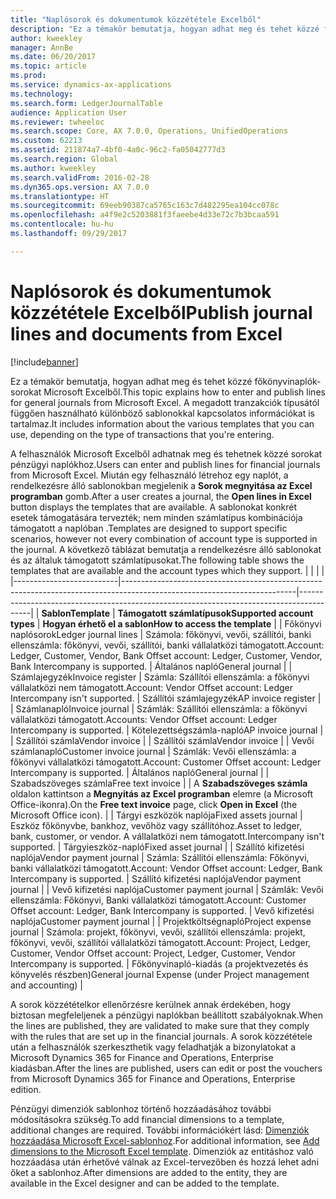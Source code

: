 ```yaml
---
title: "Naplósorok és dokumentumok közzététele Excelből"
description: "Ez a témakör bemutatja, hogyan adhat meg és tehet közzé főkönyvinaplók-sorokat Microsoft Excelből. A megadott tranzakciók típusától függően használható különböző sablonokkal kapcsolatos információkat is tartalmaz."
author: kweekley
manager: AnnBe
ms.date: 06/20/2017
ms.topic: article
ms.prod: 
ms.service: dynamics-ax-applications
ms.technology: 
ms.search.form: LedgerJournalTable
audience: Application User
ms.reviewer: twheeloc
ms.search.scope: Core, AX 7.0.0, Operations, UnifiedOperations
ms.custom: 62213
ms.assetid: 211874a7-4bf0-4a0c-96c2-fa05042777d3
ms.search.region: Global
ms.author: kweekley
ms.search.validFrom: 2016-02-28
ms.dyn365.ops.version: AX 7.0.0
ms.translationtype: HT
ms.sourcegitcommit: 69eeb90387ca5765c163c7d482295ea104cc078c
ms.openlocfilehash: a4f9e2c5203881f3faeebe4d33e72c7b3bcaa591
ms.contentlocale: hu-hu
ms.lasthandoff: 09/29/2017

---
```


# <a name="publish-journal-lines-and-documents-from-excel"></a><span data-ttu-id="20b2e-104">Naplósorok és dokumentumok közzététele Excelből</span><span class="sxs-lookup"><span data-stu-id="20b2e-104">Publish journal lines and documents from Excel</span></span>

[!include[banner](../includes/banner.md)]


<span data-ttu-id="20b2e-105">Ez a témakör bemutatja, hogyan adhat meg és tehet közzé főkönyvinaplók-sorokat Microsoft Excelből.</span><span class="sxs-lookup"><span data-stu-id="20b2e-105">This topic explains how to enter and publish lines for general journals from Microsoft Excel.</span></span> <span data-ttu-id="20b2e-106">A megadott tranzakciók típusától függően használható különböző sablonokkal kapcsolatos információkat is tartalmaz.</span><span class="sxs-lookup"><span data-stu-id="20b2e-106">It includes information about the various templates that you can use, depending on the type of transactions that you're entering.</span></span>

<span data-ttu-id="20b2e-107">A felhasználók Microsoft Excelből adhatnak meg és tehetnek közzé sorokat pénzügyi naplókhoz.</span><span class="sxs-lookup"><span data-stu-id="20b2e-107">Users can enter and publish lines for financial journals from Microsoft Excel.</span></span> <span data-ttu-id="20b2e-108">Miután egy felhasználó létrehoz egy naplót, a rendelkezésre álló sablonokban megjelenik a **Sorok megnyitása az Excel programban** gomb.</span><span class="sxs-lookup"><span data-stu-id="20b2e-108">After a user creates a journal, the **Open lines in Excel** button displays the templates that are available.</span></span> <span data-ttu-id="20b2e-109">A sablonokat konkrét esetek támogatására tervezték; nem minden számlatípus kombinációja támogatott a naplóban .</span><span class="sxs-lookup"><span data-stu-id="20b2e-109">Templates are designed to support specific scenarios, however not every combination of account type is supported in the journal.</span></span> <span data-ttu-id="20b2e-110">A következő táblázat bemutatja a rendelkezésre álló sablonokat és az általuk támogatott számlatípusokat.</span><span class="sxs-lookup"><span data-stu-id="20b2e-110">The following table shows the templates that are available and the account types which they support.</span></span>
|                          |                                                                                                                         |                                                                                         |
|--------------------------|-------------------------------------------------------------------------------------------------------------------------|-----------------------------------------------------------------------------------------|
| <span data-ttu-id="20b2e-111">**Sablon**</span><span class="sxs-lookup"><span data-stu-id="20b2e-111">**Template**</span></span>             | <span data-ttu-id="20b2e-112">**Támogatott számlatípusok**</span><span class="sxs-lookup"><span data-stu-id="20b2e-112">**Supported account types**</span></span>                                                                                             | <span data-ttu-id="20b2e-113">**Hogyan érhető el a sablon**</span><span class="sxs-lookup"><span data-stu-id="20b2e-113">**How to access the template**</span></span>                                                          |
| <span data-ttu-id="20b2e-114">Főkönyvi naplósorok</span><span class="sxs-lookup"><span data-stu-id="20b2e-114">Ledger journal lines</span></span>     | <span data-ttu-id="20b2e-115">Számola: főkönyvi, vevői, szállítói, banki ellenszámla: főkönyvi, vevői, szállítói, banki vállalatközi támogatott.</span><span class="sxs-lookup"><span data-stu-id="20b2e-115">Account: Ledger, Customer, Vendor, Bank Offset account: Ledger, Customer, Vendor, Bank Intercompany is supported.</span></span>       | <span data-ttu-id="20b2e-116">Általános napló</span><span class="sxs-lookup"><span data-stu-id="20b2e-116">General journal</span></span>                                                                         |
| <span data-ttu-id="20b2e-117">Számlajegyzék</span><span class="sxs-lookup"><span data-stu-id="20b2e-117">Invoice register</span></span>         | <span data-ttu-id="20b2e-118">Számla: Szállítói ellenszámla: a főkönyvi vállalatközi nem támogatott.</span><span class="sxs-lookup"><span data-stu-id="20b2e-118">Account: Vendor Offset account: Ledger Intercompany isn't supported.</span></span>                                                    | <span data-ttu-id="20b2e-119">Szállítói számlajegyzék</span><span class="sxs-lookup"><span data-stu-id="20b2e-119">AP invoice register</span></span>                                                                     |
| <span data-ttu-id="20b2e-120">Számlanapló</span><span class="sxs-lookup"><span data-stu-id="20b2e-120">Invoice journal</span></span>          | <span data-ttu-id="20b2e-121">Számlák: Szállítói ellenszámla: a főkönyvi vállalatközi támogatott.</span><span class="sxs-lookup"><span data-stu-id="20b2e-121">Accounts: Vendor Offset account: Ledger Intercompany is supported.</span></span>                                                      | <span data-ttu-id="20b2e-122">Kötelezettségszámla-napló</span><span class="sxs-lookup"><span data-stu-id="20b2e-122">AP invoice journal</span></span>                                                                      |
| <span data-ttu-id="20b2e-123">Szállítói számla</span><span class="sxs-lookup"><span data-stu-id="20b2e-123">Vendor invoice</span></span>           |                                                                                                                         | <span data-ttu-id="20b2e-124">Szállítói számla</span><span class="sxs-lookup"><span data-stu-id="20b2e-124">Vendor invoice</span></span>                                                                          |
| <span data-ttu-id="20b2e-125">Vevői számlanapló</span><span class="sxs-lookup"><span data-stu-id="20b2e-125">Customer invoice journal</span></span> | <span data-ttu-id="20b2e-126">Számlák: Vevői ellenszámla: a főkönyvi vállalatközi támogatott.</span><span class="sxs-lookup"><span data-stu-id="20b2e-126">Account: Customer Offset account: Ledger Intercompany is supported.</span></span>                                                     | <span data-ttu-id="20b2e-127">Általános napló</span><span class="sxs-lookup"><span data-stu-id="20b2e-127">General journal</span></span>                                                                         |
| <span data-ttu-id="20b2e-128">Szabadszöveges számla</span><span class="sxs-lookup"><span data-stu-id="20b2e-128">Free text invoice</span></span>        |                                                                                                                         | <span data-ttu-id="20b2e-129">A **Szabadszöveges számla** oldalon kattintson a **Megnyitás az Excel programban** elemre (a Microsoft Office-ikonra).</span><span class="sxs-lookup"><span data-stu-id="20b2e-129">On the **Free text invoice** page, click **Open in Excel** (the Microsoft Office icon).</span></span> |
| <span data-ttu-id="20b2e-130">Tárgyi eszközök naplója</span><span class="sxs-lookup"><span data-stu-id="20b2e-130">Fixed assets journal</span></span>     | <span data-ttu-id="20b2e-131">Eszköz főkönyvbe, bankhoz, vevőhöz vagy szállítóhoz.</span><span class="sxs-lookup"><span data-stu-id="20b2e-131">Asset to ledger, bank, customer, or vendor.</span></span> <span data-ttu-id="20b2e-132">A vállalatközi nem támogatott.</span><span class="sxs-lookup"><span data-stu-id="20b2e-132">Intercompany isn't supported.</span></span>                                               | <span data-ttu-id="20b2e-133">Tárgyieszköz-napló</span><span class="sxs-lookup"><span data-stu-id="20b2e-133">Fixed asset journal</span></span>                                                                     |
| <span data-ttu-id="20b2e-134">Szállító kifizetési naplója</span><span class="sxs-lookup"><span data-stu-id="20b2e-134">Vendor payment journal</span></span>   | <span data-ttu-id="20b2e-135">Számla: Szállítói ellenszámla: Főkönyvi, banki vállalatközi támogatott.</span><span class="sxs-lookup"><span data-stu-id="20b2e-135">Account: Vendor Offset account: Ledger, Bank Intercompany is supported.</span></span>                                                 | <span data-ttu-id="20b2e-136">Szállító kifizetési naplója</span><span class="sxs-lookup"><span data-stu-id="20b2e-136">Vendor payment journal</span></span>                                                                  |
| <span data-ttu-id="20b2e-137">Vevő kifizetési naplója</span><span class="sxs-lookup"><span data-stu-id="20b2e-137">Customer payment journal</span></span> | <span data-ttu-id="20b2e-138">Számlák: Vevői ellenszámla: Főkönyvi, Banki vállalatközi támogatott.</span><span class="sxs-lookup"><span data-stu-id="20b2e-138">Account: Customer Offset account: Ledger, Bank Intercompany is supported.</span></span>                                               | <span data-ttu-id="20b2e-139">Vevő kifizetési naplója</span><span class="sxs-lookup"><span data-stu-id="20b2e-139">Customer payment journal</span></span>                                                                |
| <span data-ttu-id="20b2e-140">Projektköltségnapló</span><span class="sxs-lookup"><span data-stu-id="20b2e-140">Project expense journal</span></span>  | <span data-ttu-id="20b2e-141">Számola: projekt, főkönyvi, vevői, szállítói ellenszámla: projekt, főkönyvi, vevői, szállítói vállalatközi támogatott.</span><span class="sxs-lookup"><span data-stu-id="20b2e-141">Account: Project, Ledger, Customer, Vendor Offset account: Project, Ledger, Customer, Vendor Intercompany is supported.</span></span> | <span data-ttu-id="20b2e-142">Főkönyvinapló-kiadás (a projektvezetés és könyvelés részben)</span><span class="sxs-lookup"><span data-stu-id="20b2e-142">General journal Expense (under Project management and accounting)</span></span>                       |

<span data-ttu-id="20b2e-143">A sorok közzétételkor ellenőrzésre kerülnek annak érdekében, hogy biztosan megfeleljenek a pénzügyi naplókban beállított szabályoknak.</span><span class="sxs-lookup"><span data-stu-id="20b2e-143">When the lines are published, they are validated to make sure that they comply with the rules that are set up in the financial journals.</span></span> <span data-ttu-id="20b2e-144">A sorok közzététele után a felhasználók szerkeszthetik vagy feladhatják a bizonylatokat a Microsoft Dynamics 365 for Finance and Operations, Enterprise kiadásban.</span><span class="sxs-lookup"><span data-stu-id="20b2e-144">After the lines are published, users can edit or post the vouchers from Microsoft Dynamics 365 for Finance and Operations, Enterprise edition.</span></span> 

<span data-ttu-id="20b2e-145">Pénzügyi dimenziók sablonhoz történő hozzáadásához további módosításokra szükség.</span><span class="sxs-lookup"><span data-stu-id="20b2e-145">To add financial dimensions to a template, additional changes are required.</span></span> <span data-ttu-id="20b2e-146">További információkért lásd: [Dimenziók hozzáadása Microsoft Excel-sablonhoz](../../dev-itpro/financial/add-dimensions-excel-templates.md).</span><span class="sxs-lookup"><span data-stu-id="20b2e-146">For additional information, see [Add dimensions to the Microsoft Excel template](../../dev-itpro/financial/add-dimensions-excel-templates.md).</span></span> <span data-ttu-id="20b2e-147">Dimenziók az entitáshoz való hozzáadása után érhetővé válnak az Excel-tervezőben és hozzá lehet adni őket a sablonhoz.</span><span class="sxs-lookup"><span data-stu-id="20b2e-147">After dimensions are added to the entity, they are available in the Excel designer and can be added to the template.</span></span>






